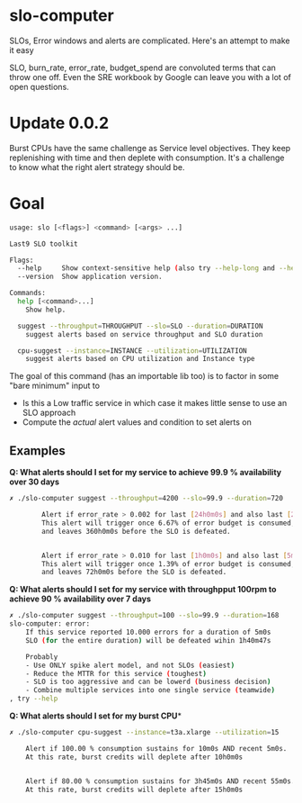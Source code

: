 # slo-computer
SLOs, Error windows and alerts are complicated. Here's an attempt to make it easy

SLO, burn_rate, error_rate, budget_spend are convoluted terms that can throw one off.
Even the SRE workbook by Google can leave you with a lot of open questions.

# Update 0.0.2

Burst CPUs have the same challenge as Service level objectives. They keep replenishing with time and then deplete with consumption.
It's a challenge to know what the right alert strategy should be.

# Goal

```bash
usage: slo [<flags>] <command> [<args> ...]

Last9 SLO toolkit

Flags:
  --help     Show context-sensitive help (also try --help-long and --help-man).
  --version  Show application version.

Commands:
  help [<command>...]
    Show help.

  suggest --throughput=THROUGHPUT --slo=SLO --duration=DURATION
    suggest alerts based on service throughput and SLO duration

  cpu-suggest --instance=INSTANCE --utilization=UTILIZATION
    suggest alerts based on CPU utilization and Instance type
```

The goal of this command (has an importable lib too) is to factor in some "bare minimum" input to
- Is this a Low traffic service in which case it makes little sense to use an SLO approach
- Compute the *actual* alert values and condition to set alerts on

## Examples

**Q: What alerts should I set for my service to achieve 99.9 % availability over 30 days**
```bash
✗ ./slo-computer suggest --throughput=4200 --slo=99.9 --duration=720

		Alert if error_rate > 0.002 for last [24h0m0s] and also last [2h0m0s]
		This alert will trigger once 6.67% of error budget is consumed,
		and leaves 360h0m0s before the SLO is defeated.


		Alert if error_rate > 0.010 for last [1h0m0s] and also last [5m0s]
		This alert will trigger once 1.39% of error budget is consumed,
		and leaves 72h0m0s before the SLO is defeated.
```

**Q: What alerts should I set for my service with throughpput 100rpm to achieve 90 % availability over 7 days**

```bash
✗ ./slo-computer suggest --throughput=100 --slo=99.9 --duration=168
slo-computer: error:
	If this service reported 10.000 errors for a duration of 5m0s
	SLO (for the entire duration) will be defeated wihin 1h40m47s

	Probably
	- Use ONLY spike alert model, and not SLOs (easiest)
	- Reduce the MTTR for this service (toughest)
	- SLO is too aggressive and can be lowerd (business decision)
	- Combine multiple services into one single service (teamwide)
, try --help
```

**Q: What alerts should I set for my burst CPU***

```bash
✗ ./slo-computer cpu-suggest --instance=t3a.xlarge --utilization=15

	Alert if 100.00 % consumption sustains for 10m0s AND recent 5m0s.
	At this rate, burst credits will deplete after 10h0m0s


	Alert if 80.00 % consumption sustains for 3h45m0s AND recent 55m0s.
	At this rate, burst credits will deplete after 15h0m0s
```
